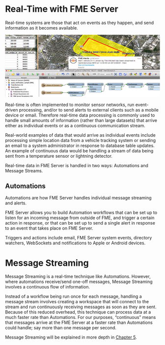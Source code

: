 # Real-Time with FME Server

Real-time systems are those that act on events as they happen, and send information as it becomes available.

![](./Images/Img4.000.RealTimeHeaderImage.png)

Real-time is often implemented to monitor sensor networks, run event-driven processing, and/or to send alerts to external clients such as a mobile device or email. Therefore real-time data processing is commonly used to handle small amounts of information (rather than large datasets) that arrive either as individual events or as a continuous communication stream.

Real-world examples of data that would arrive as individual events include processing simple location data from a vehicle tracking system or sending an email to a system administrator in response to database table updates. An example of continuous data would be handling a stream of data being sent from a temperature sensor or lightning detector.

Real-time data in FME Server is handled in two ways: Automations and Message Streams.

## Automations ##

Automations are how FME Server handles individual message streaming and alerts.

FME Server allows you to build Automation workflows that can be set up to listen for an incoming message from outside of FME, and trigger a certain action in response, or that can be set up to send a single alert in response to an event that takes place on FME Server.

Triggers and actions include email, FME Server system events, directory watchers, WebSockets and notifications to Apple or Android devices.

# Message Streaming #

Message Streaming is a real-time technique like Automations. However, where automations receive/send one-off messages, Message Streaming involves a continuous flow of information.

Instead of a workflow being run once for each message, handling a message stream involves creating a workspace that will connect to the stream and run continuously receiving messages as soon as they are sent. Because of this reduced overhead, this technique can process data at a much faster rate than Automations. For our purposes, “continuous” means that messages arrive at the FME Server at a faster rate than Automations could handle; say more than one message per second.

Message Streaming will be explained in more depth in <a href="https://s3.amazonaws.com/gitbook/Server-Authoring-2019/ServerAuthoring5MessageStreaming/5.00.WhatIsMessageStreaming.html"> Chapter 5</a>. 
